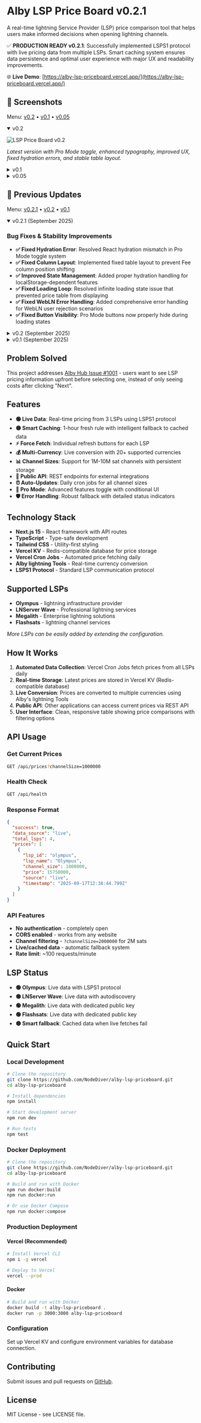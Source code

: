 # Alby LSP Price Board v0.2.1

A real-time lightning Service Provider (LSP) price comparison tool that helps users make informed decisions when opening lightning channels.

✅ **PRODUCTION READY v0.2.1**: Successfully implemented LSPS1 protocol with live pricing data from multiple LSPs. Smart caching system ensures data persistence and optimal user experience with major UX and readability improvements.

🌐 **Live Demo**: [https://alby-lsp-priceboard.vercel.app/](https://alby-lsp-priceboard.vercel.app/)

## 📸 **Screenshots**

Menu: [v0.2](#v02) • [v0.1](#v01) • [v0.05](#v005)

<details open>
  <summary id="v02">v0.2</summary>

  ![LSP Price Board v0.2](public/images/v0.2.png)

  *Latest version with Pro Mode toggle, enhanced typography, improved UX, fixed hydration errors, and stable table layout.*

</details>

<details>
  <summary id="v01">v0.1</summary>

  ![LSP Price Board v0.1](public/images/v0.1.jpg)

  *Production LSP price comparison showing live pricing data across multiple channel sizes with dedicated public keys, historical data preservation, and robust error handling.*

</details>

<details>
  <summary id="v005">v0.05</summary>

  ![LSP Price Board v0.05](public/images/v0.05.png)

  *Early development version showing the initial working prototype.*

</details>

## 🚀 **Previous Updates**

Menu: [v0.2.1](#v021) • [v0.2](#v02-updates) • [v0.1](#v01-updates)

<details open>
  <summary id="v021">v0.2.1 (September 2025)</summary>

  ### Bug Fixes & Stability Improvements
  - **✅ Fixed Hydration Error**: Resolved React hydration mismatch in Pro Mode toggle system
  - **✅ Fixed Column Layout**: Implemented fixed table layout to prevent Fee column position shifting
  - **✅ Improved State Management**: Added proper hydration handling for localStorage-dependent features
  - **✅ Fixed Loading Loop**: Resolved infinite loading state issue that prevented price table from displaying
  - **✅ Fixed WebLN Error Handling**: Added comprehensive error handling for WebLN user rejection scenarios
  - **✅ Fixed Button Visibility**: Pro Mode buttons now properly hide during loading states

</details>

<details>
  <summary id="v02-updates">v0.2 (September 2025)</summary>

  ### Major UX & Readability Improvements
  - **✅ Pro Mode Toggle System**: Added Pro Mode 💪 toggle with conditional button visibility for advanced features
  - **✅ Comprehensive Typography Overhaul**: Upgraded all text sizes and hierarchy for better readability and professional appearance
  - **✅ Enhanced Price Display**: Made sats prices `text-2xl font-bold` and fiat prices `text-lg font-semibold` for better visual hierarchy
  - **✅ Timestamp Display Improvements**: Shows full date with hoverable clock tooltips for better time information
  - **✅ UI Polish & Consistency**: Fixed button sizing, improved legend styling, enhanced color consistency
  - **✅ Animation Enhancements**: Added professional fade-in animations for Pro Mode buttons
  - **✅ UI Component Cleanup**: Removed unwanted tooltips and hover effects

</details>

<details>
  <summary id="v01-updates">v0.1 (September 2025)</summary>

  - **✅ Historical Data Preservation**: Old data archived before new fetches, never lost
  - **✅ Error Protection**: Failed fetches never overwrite good cached data  
  - **✅ Dedicated LSP Public Keys**: Separate node IDs for Flashsats and Megalith
  - **✅ Grayscale UI Theme**: Professional monochrome design with 💪 force buttons
  - **✅ Per-LSP Force Fetch**: Individual force fetch buttons for each LSP
  - **✅ Fresh Cache Rule**: Data < 1 hour old shows as "live", > 1 hour shows as "cached"
  - **✅ Multi-Channel Cron**: Daily automated fetching for 1M/2M/5M/10M channel sizes
  - **✅ Persistent Database**: Vercel KV Redis with no TTL expiration
  - **✅ Code Quality**: Unified architecture, LSPS1 compliance, consistent error handling
  - **✅ Unit Tests**: Jest testing framework with LSPS1 error mapping and DB serialization tests
  - **✅ Health Monitoring**: `/api/health` endpoint for system status and uptime monitoring
  - **✅ UI Clarity v0.1**: Clear explanations, helpful tooltips, improved empty states, and user-friendly labels
  - **✅ Smart Caching System**: Shows cached data immediately, fetches live data in background
  - **✅ Enhanced Error Handling**: Specific error messages with intelligent fallback to cached data

</details>

## Problem Solved

This project addresses [Alby Hub Issue #1001](https://github.com/getAlby/hub/issues/1001) - users want to see LSP pricing information upfront before selecting one, instead of only seeing costs after clicking "Next".

## Features

- **🟢 Live Data**: Real-time pricing from 3 LSPs using LSPS1 protocol
- **🟡 Smart Caching**: 1-hour fresh rule with intelligent fallback to cached data
- **⚡ Force Fetch**: Individual refresh buttons for each LSP
- **💰 Multi-Currency**: Live conversion with 20+ supported currencies
- **📊 Channel Sizes**: Support for 1M-10M sat channels with persistent storage
- **🔌 Public API**: REST endpoints for external integrations
- **⏰ Auto-Updates**: Daily cron jobs for all channel sizes
- **🎨 Pro Mode**: Advanced features toggle with conditional UI
- **🛡️ Error Handling**: Robust fallback with detailed status indicators 

## Technology Stack

- **Next.js 15** - React framework with API routes
- **TypeScript** - Type-safe development
- **Tailwind CSS** - Utility-first styling
- **Vercel KV** - Redis-compatible database for price storage
- **Vercel Cron Jobs** - Automated price fetching daily
- **Alby lightning Tools** - Real-time currency conversion
- **LSPS1 Protocol** - Standard LSP communication protocol

## Supported LSPs

- **Olympus** - lightning infrastructure provider
- **LNServer Wave** - Professional lightning services
- **Megalith** - Enterprise lightning solutions
- **Flashsats** - lightning channel services

*More LSPs can be easily added by extending the configuration.*

## How It Works

1. **Automated Data Collection**: Vercel Cron Jobs fetch prices from all LSPs daily
2. **Real-time Storage**: Latest prices are stored in Vercel KV (Redis-compatible database)
3. **Live Conversion**: Prices are converted to multiple currencies using Alby's lightning Tools
4. **Public API**: Other applications can access current prices via REST API
5. **User Interface**: Clean, responsive table showing price comparisons with filtering options

## API Usage

### Get Current Prices
```bash
GET /api/prices?channelSize=1000000
```

### Health Check
```bash
GET /api/health
```

### Response Format
```json
{
  "success": true,
  "data_source": "live",
  "total_lsps": 4,
  "prices": [
    {
      "lsp_id": "olympus",
      "lsp_name": "Olympus",
      "channel_size": 1000000,
      "price": 15750000,
      "source": "live",
      "timestamp": "2025-09-17T12:38:44.799Z"
    }
  ]
}
```

### API Features
- **No authentication** - completely open
- **CORS enabled** - works from any website  
- **Channel filtering** - `?channelSize=2000000` for 2M sats
- **Live/cached data** - automatic fallback system
- **Rate limit**: ~100 requests/minute

## LSP Status

- **🟢 Olympus**: Live data with LSPS1 protocol
- **🟢 LNServer Wave**: Live data with autodiscovery  
- **🟢 Megalith**: Live data with dedicated public key
- **🟢 Flashsats**: Live data with dedicated public key
- **🟡 Smart fallback**: Cached data when live fetches fail

## Quick Start

### Local Development
```bash
# Clone the repository
git clone https://github.com/NodeDiver/alby-lsp-priceboard.git
cd alby-lsp-priceboard

# Install dependencies
npm install

# Start development server
npm run dev

# Run tests
npm test
```

### Docker Deployment
```bash
# Clone the repository
git clone https://github.com/NodeDiver/alby-lsp-priceboard.git
cd alby-lsp-priceboard

# Build and run with Docker
npm run docker:build
npm run docker:run

# Or use Docker Compose
npm run docker:compose
```

### Production Deployment

#### Vercel (Recommended)
```bash
# Install Vercel CLI
npm i -g vercel

# Deploy to Vercel
vercel --prod
```

#### Docker
```bash
# Build and run with Docker
docker build -t alby-lsp-priceboard .
docker run -p 3000:3000 alby-lsp-priceboard
```

### Configuration
Set up Vercel KV and configure environment variables for database connection.

## Contributing

Submit issues and pull requests on [GitHub](https://github.com/NodeDiver/alby-lsp-priceboard).

## License

MIT License - see LICENSE file.
